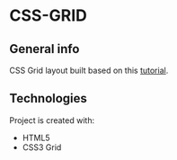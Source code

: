 # CSS-GRID

## General info
CSS Grid layout built based on this [tutorial](https://www.youtube.com/watch?v=aA3Oh050s0s).

## Technologies
Project is created with:
* HTML5
* CSS3 Grid
